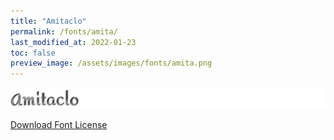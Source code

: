 ```yaml
---
title: "Amitaclo"
permalink: /fonts/amita/
last_modified_at: 2022-01-23
toc: false
preview_image: /assets/images/fonts/amita.png
---
```

![Amita](/assets/images/fonts/amita.png)

[Download Font License](https://github.com/inkstitch/inkstitch/tree/main/fonts/amitaclo/LICENSE)
